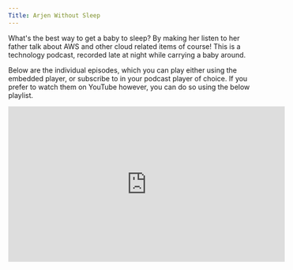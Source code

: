 ```yaml
---
Title: Arjen Without Sleep
---
```


What's the best way to get a baby to sleep? By making her listen to her father talk about AWS and other cloud related items of course! This is a technology podcast, recorded late at night while carrying a baby around.

Below are the individual episodes, which you can play either using the embedded player, or subscribe to in your podcast player of choice. If you prefer to watch them on YouTube however, you can do so using the below playlist.

<iframe width="560" height="315" src="https://www.youtube.com/embed/videoseries?list=PLHCKg_AR-_RDfcNV8obFqCWvhykskJ0Rm" frameborder="0" allow="autoplay; encrypted-media" allowfullscreen></iframe>